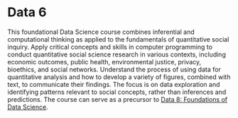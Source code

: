 # Data 6

This foundational Data Science course combines inferential and computational thinking as applied to the fundamentals of quantitative social inquiry. 
Apply critical concepts and skills in computer programming to conduct quantitative social science research in various contexts, including economic 
outcomes, public health, environmental justice, privacy, bioethics, and social networks. Understand the process of using data for quantitative analysis
and how to develop a variety of figures, combined with text, to communicate their findings. The focus is on data exploration and identifying patterns 
relevant to social concepts, rather than inferences and predictions. The course can serve as a precursor to [Data 8: Foundations of Data Science](https://www.data8.org/).
